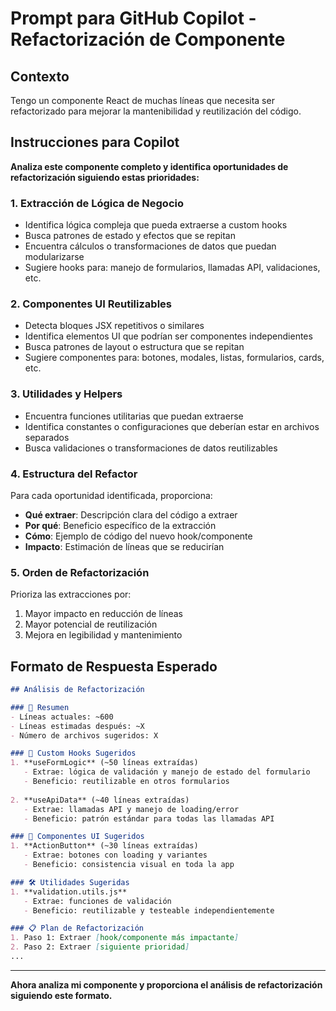 # Prompt para GitHub Copilot - Refactorización de Componente

## Contexto
Tengo un componente React de muchas líneas que necesita ser refactorizado para mejorar la mantenibilidad y reutilización del código.

## Instrucciones para Copilot

**Analiza este componente completo y identifica oportunidades de refactorización siguiendo estas prioridades:**

### 1. Extracción de Lógica de Negocio
- Identifica lógica compleja que pueda extraerse a custom hooks
- Busca patrones de estado y efectos que se repitan
- Encuentra cálculos o transformaciones de datos que puedan modularizarse
- Sugiere hooks para: manejo de formularios, llamadas API, validaciones, etc.

### 2. Componentes UI Reutilizables
- Detecta bloques JSX repetitivos o similares
- Identifica elementos UI que podrían ser componentes independientes
- Busca patrones de layout o estructura que se repitan
- Sugiere componentes para: botones, modales, listas, formularios, cards, etc.

### 3. Utilidades y Helpers
- Encuentra funciones utilitarias que puedan extraerse
- Identifica constantes o configuraciones que deberían estar en archivos separados
- Busca validaciones o transformaciones de datos reutilizables

### 4. Estructura del Refactor
Para cada oportunidad identificada, proporciona:
- **Qué extraer**: Descripción clara del código a extraer
- **Por qué**: Beneficio específico de la extracción
- **Cómo**: Ejemplo de código del nuevo hook/componente
- **Impacto**: Estimación de líneas que se reducirían

### 5. Orden de Refactorización
Prioriza las extracciones por:
1. Mayor impacto en reducción de líneas
2. Mayor potencial de reutilización
3. Mejora en legibilidad y mantenimiento

## Formato de Respuesta Esperado

```markdown
## Análisis de Refactorización

### 🎯 Resumen
- Líneas actuales: ~600
- Líneas estimadas después: ~X
- Número de archivos sugeridos: X

### 🔧 Custom Hooks Sugeridos
1. **useFormLogic** (~50 líneas extraídas)
   - Extrae: lógica de validación y manejo de estado del formulario
   - Beneficio: reutilizable en otros formularios
   
2. **useApiData** (~40 líneas extraídas)
   - Extrae: llamadas API y manejo de loading/error
   - Beneficio: patrón estándar para todas las llamadas API

### 🧩 Componentes UI Sugeridos
1. **ActionButton** (~30 líneas extraídas)
   - Extrae: botones con loading y variantes
   - Beneficio: consistencia visual en toda la app

### 🛠 Utilidades Sugeridas
1. **validation.utils.js**
   - Extrae: funciones de validación
   - Beneficio: reutilizable y testeable independientemente

### 📋 Plan de Refactorización
1. Paso 1: Extraer [hook/componente más impactante]
2. Paso 2: Extraer [siguiente prioridad]
...
```

---

**Ahora analiza mi componente y proporciona el análisis de refactorización siguiendo este formato.**